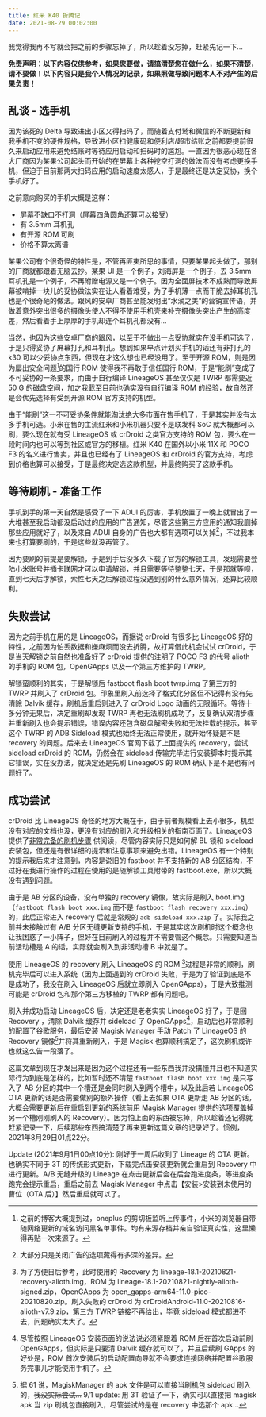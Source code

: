 ```yaml
---
title: 红米 K40 折腾记
date: 2021-08-29 00:02:00
---
```


我觉得我再不写就会把之前的步骤忘掉了，所以趁着没忘掉，赶紧先记一下...

**免责声明：以下内容仅供参考，如果您要做，请搞清楚您在做什么，如果不清楚，请不要做！以下内容只是我个人情况的记录，如果照做导致问题本人不对产生的后果负责！**

## 乱谈 - 选手机

因为该死的 Delta 导致进出小区又得扫码了，而随着支付鹫和微信的不断更新和我手机不变的硬件规格，导致进小区扫健康码和便利店/超市结账之前都要提前很久来启动应用来避免结账时等待应用启动和扫码时的尴尬。一直因为很恶心现在各大厂商因为某果公司起头而开始的在屏幕上各种挖空打洞的做法而没有考虑更换手机，但迫于目前那两大扫码应用的启动速度太感人，于是最终还是决定妥协，换个手机好了。

之前意向购买的手机大概是这样：

 - 屏幕不缺口不打洞（屏幕四角圆角还算可以接受）
 - 有 3.5mm 耳机孔
 - 有开源 ROM 可刷
 - 价格不算太离谱

某果公司有个很奇怪的特性是，不管再匪夷所思的事情，只要某果起头做了，那别的厂商就都跟着无脑去抄。某果 UI 是一个例子，刘海屏是一个例子，去 3.5mm 耳机孔是一个例子，不再附赠电源又是一个例子。因为全面屏技术不成熟而导致屏幕被啃掉一块儿的妥协做法实在让人看着难受，为了手机薄一点而干脆去掉耳机孔也是个很奇葩的做法。跟风的安卓厂商甚至能发明出“水滴之美”的营销宣传语，并做着意外突出很多的摄像头使人不得不使用手机壳来补充摄像头突出产生的高度差，然后看着手上厚厚的手机却连个耳机孔都没有...

当然，也因为这些安卓厂商的跟风，以至于不做出一点妥协就实在没手机可选了，于是只得妥协了屏幕打孔和耳机孔。想到如果早点计划买手机的话还有非打孔的 k30 可以少妥协点东西，但现在才这么想也已经没用了。至于开源 ROM，则是因为屡出安全问题[^1]的国行 ROM 使得我不再敢于信任国行 ROM，于是“能刷”变成了不可妥协的一条要求，而由于自行编译 LineageOS 甚至仅仅是 TWRP 都需要近 50 G 的磁盘空间，加之我截至目前也确实没有自行编译 ROM 的经验，故自然还是会优先选择有受到开源 ROM 官方支持的机型。

[^1]: 之前的博客大概提到过，oneplus 的剪切板监听上传事件，小米的浏览器自带随网络更新的域名访问黑名单事件。均有来源存档并亲自验证真实性，这里懒得再贴一次来源了。

由于“能刷”这一不可妥协条件就能淘汰绝大多市面在售手机了，于是其实并没有太多手机可选。小米在售的主流红米和小米机器只要不是联发科 SoC 就大概都可以刷，要么现在就有受 LineageOS 或 crDroid 之类官方支持的 ROM 包，要么在一段时间内也可以等到社区或官方的移植。红米 K40 在国外以小米 11X 和 POCO F3 的名义进行售卖，并且也已经有了 LineageOS 和 crDroid 的官方支持，考虑到价格也算可以接受，于是最终决定选这款机型，并最终购买了这款手机。

## 等待刷机 - 准备工作

手机到手的第一天自然是感受了一下 ADUI 的厉害，手机放置了一晚上就冒出了一大堆甚至我启动都没启动过的应用的广告通知，尽管这些第三方应用的通知我删掉那些应用就好了，以及来自 ADUI 自身的广告也大都有选项可以关掉[^2]，不过我本来也打算要刷的，于是这些就没再管了。

[^2]: 大部分只是关闭广告的选项藏得有多深的差异。

因为要刷的前提是要解锁，于是到手后没多久下载了官方的解锁工具，发现需要登陆小米账号并插卡联网才可以申请解锁，并且需要等待整整七天，于是那就等呗，直到七天后才解锁，索性七天之后解锁过程没遇到别的什么意外情况，还算比较顺利。

## 失败尝试

因为之前手机在用的是 LineageOS，而据说 crDroid 有很多比 LineageOS 好的特性，之前因为怕丢数据和嫌麻烦而没去折腾，故打算借此机会试试 crDroid，于是当天解锁之前自然也准备好了 crDroid 提供的注明了 POCO F3 的代号 alioth 的手机的 ROM 包，OpenGApps 以及一个第三方维护的 TWRP。

解锁蛮顺利的其实，于是解锁后 fastboot flash boot twrp.img 了第三方的 TWRP 并刷入了 crDroid 包。印象里刷入前选择了格式化分区但不记得有没有先清除 Dalvik 缓存，刷机后重启则进入了 crDroid Logo 动画的无限循环。等待十多分钟无果后，决定重刷却发现 TWRP 再也无法刷机成功了，反复确认双清步骤并重新刷入也会提示错误，错误内容还包含磁盘解密失败和无法挂载的提示，甚至这个 TWRP 的 ADB Sideload 模式也始终无法正常使用，就开始怀疑是不是 recovery 的问题。后来去 LineageOS 官网下载了上面提供的 recovery，尝试 sideload crDroid 的 ROM，仍然会在 sideload 传输完毕进行安装脚本时提示其它错误，实在没办法，就决定还是先刷 LineageOS 的 ROM 确认下是不是也有问题好了。

## 成功尝试

crDroid 比 LineageOS 奇怪的地方大概在于，由于前者规模看上去小很多，机型没有对应的文档也没，更没有对应的刷入和升级相关的指南页面了。LineageOS 提供了[非常完备的刷机步骤](https://wiki.lineageos.org/devices/alioth/install) 供阅读，尽管内容实际只是如何解 BL 锁和 sideload 安装包，但还是有很详细的提示和注意事项来避免出错。LineageOS 有一个特别的提示我后来才注意到，内容是说旧的 fastboot 并不支持新的 AB 分区结构，不过好在我进行操作的过程在使用的是随解锁工具附带的 fastboot.exe，所以大概没有遇到问题。

由于是 AB 分区的设备，没有单独的 recovery 镜像，故实际是刷入 boot.img （`fastboot flash boot xxx.img` 而不是 `fastboot flash recovery xxx.img`）的，此后正常进入 recovery 后就是常规的 `adb sideload xxx.zip` 了。实际我之前并未接触过有 A/B 分区无缝更新支持的手机，于是其实这次刷机时这个概念也让我困惑了一小阵子，但好在目前刷入的过程并不需要管这个概念。只需要知道当前活动槽是 A 的话，实际就会刷入到非活动槽 B 中就是了。

使用 LineageOS 的 recovery 刷入 LineageOS 的 ROM [^3]过程是非常的顺利，刷机完毕后可以进入系统（因为上面遇到的 crDroid 失败，于是为了验证到底是不是成功了，我没在刷入 LineageOS 后就立即刷入 OpenGApps），于是大致推测可能是 crDroid 包和那个第三方移植的 TWRP 都有问题吧。

[^3]: 为了方便日后参考，此时使用的 Recovery 为 lineage-18.1-20210821-recovery-alioth.img，ROM 为 lineage-18.1-20210821-nightly-alioth-signed.zip，OpenGApps 为 open_gapps-arm64-11.0-pico-20210820.zip。刷入失败的 crDroid 为 crDroidAndroid-11.0-20210816-alioth-v7.9.zip，第三方 TWRP 链接不再给出，毕竟 sideload 模式都进不去，问题确实太大了。

刷入并成功启动 LineageOS 后，决定还是老老实实 LineageOS 好了，于是回 Recovery ，清除 Dalvik 缓存并 sideload 了 OpenGApps[^4]，启动后也非常顺利的配置了谷歌服务，最后安装 Magisk Manager 手动 Patch 了 LineageOS 的 Recovery 镜像[^5]并将其重新刷入，于是 Magisk 也算顺利搞定了，这次刷机或许也就这么告一段落了。

[^4]: 尽管按照 LineageOS 安装页面的说法说必须紧跟着 ROM 后在首次启动前刷 OpenGApps，但实际是只要清 Dalvik 缓存就可以了，并且后续刷 GApps 的好处是，ROM 首次安装后的启动配置向导就不会要求连接网络并配置谷歌服务完事儿才能使用手机了。

[^5]: 据 61 说，MagiskManager 的 apk 文件是可以直接当刷机包 sideload 刷入的，~~我没实际尝试...~~ 9/1 update: 用 3T 验证了一下，确实可以直接把 magisk apk 当 zip 刷机包直接刷入，尽管尝试的是在 recovery 中选那个 apk...

这篇文章到现在才发出来是因为这个过程还有一些东西我并没搞懂并且也不知道实际行为到底是怎样的，比如暂时还不清楚 `fastboot flash boot xxx.img` 是只写入了 AB 分区的其中一个槽还是会同时刷入到两个槽中，以及此后若 LineageOS OTA 更新的话是否需要做别的额外操作（看上去如果 OTA 更新走 AB 分区的话，大概会需要更新后在重启到更新的系统前用 Magisk Manager 提供的选项覆盖掉另一个槽刚刚刷入的 Recovery）。因为怕上面的东西被忘掉，所以趁着还记得就赶紧记录一下，后续那些东西搞清楚了再来更新这篇文章的记录好了。惯例，2021年8月29日01点22分。

Update (2021年9月1日00点10分): 刚好于一周后收到了 Lineage 的 OTA 更新。也确实不同于 3T 的传统形式更新，下载完点击安装更新就会重启到 Recovery 中进行更新。A/B 无缝升级的 Lineage 在点击更新后会在后台跑进度条，等进度条跑完会提示重启，重启之前去 Magisk Manager 中点击【安装>安装到未使用的曹位（OTA 后）】然后重启就可以了。
